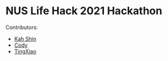 # NUS Life Hack 2021 Hackathon

Contributors:

* [Kah Shin](https://github.com/AngKS)
* [Cody](https://github.com/A-Cup-Of-Coffee-Cody)
* [TingXiao]()

